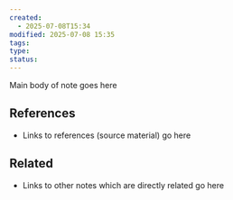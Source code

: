 ```yaml
---
created:
  - 2025-07-08T15:34
modified: 2025-07-08 15:35
tags: 
type: 
status: 
---
```

Main body of note goes here
## References

* Links to references (source material) go here
## Related

* Links to other notes which are directly related go here